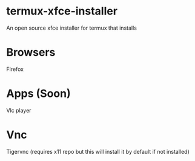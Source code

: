 # termux-xfce-installer
An open source xfce installer for termux that installs

# Browsers
Firefox

# Apps (Soon) 
Vlc player

# Vnc 
Tigervnc (requires x11 repo but this will install it by default if not installed)
